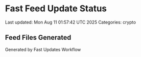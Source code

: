 # Fast Feed Update Status
Last updated: Mon Aug 11 01:57:42 UTC 2025
Categories: crypto

## Feed Files Generated

Generated by Fast Updates Workflow
